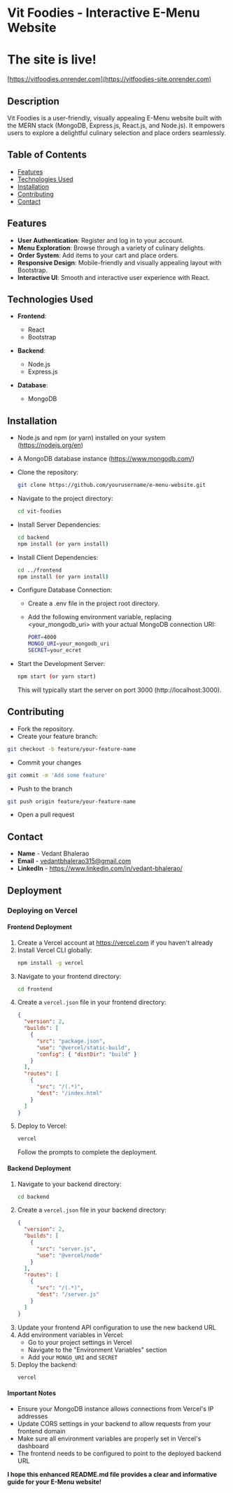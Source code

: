 
# Vit Foodies - Interactive E-Menu Website

# The site is live!
[https://vitfoodies.onrender.com](https://vitfoodies-site.onrender.com)


## Description
Vit Foodies is a user-friendly, visually appealing E-Menu website built with the MERN stack (MongoDB, Express.js, React.js, and Node.js). It empowers users to explore a delightful culinary selection and place orders seamlessly.

## Table of Contents

- [Features](#features)
- [Technologies Used](#technologies-used)
- [Installation](#installation)
- [Contributing](#contributing)
- [Contact](#contact)

## Features

- **User Authentication**: Register and log in to your account.
- **Menu Exploration**: Browse through a variety of culinary delights.
- **Order System**: Add items to your cart and place orders.
- **Responsive Design**: Mobile-friendly and visually appealing layout with Bootstrap.
- **Interactive UI**: Smooth and interactive user experience with React.

## Technologies Used

- **Frontend**:
  - React
  - Bootstrap

- **Backend**:
  - Node.js
  - Express.js

- **Database**:
  - MongoDB

## Installation
- Node.js and npm (or yarn) installed on your system (https://nodejs.org/en)

- A MongoDB database instance (https://www.mongodb.com/)

- Clone the repository:
   ```sh
   git clone https://github.com/yourusername/e-menu-website.git

- Navigate to the project directory:

  ```sh
  cd vit-foodies

- Install Server Dependencies:
  ```sh
  cd backend
  npm install (or yarn install)

- Install Client Dependencies:
  ```sh
  cd ../frontend
  npm install (or yarn install)

- Configure Database Connection:

  - Create a .env file in the project root directory.

  - Add the following environment variable, replacing <your_mongodb_uri> with your actual MongoDB connection URI:
    ```sh
    PORT=4000
    MONGO_URI=your_mongodb_uri
    SECRET=your_ecret

- Start the Development Server:
    ```sh
    npm start (or yarn start)
    ```
    This will typically start the server on port 3000 (http://localhost:3000).

## Contributing
  - Fork the repository.
  - Create your feature branch:
  ```sh
  git checkout -b feature/your-feature-name
  ```
  - Commit your changes
  ```sh
  git commit -m 'Add some feature'
  ```
  - Push to the branch
  ```sh
  git push origin feature/your-feature-name
  ```
  - Open a pull request


## Contact

  - **Name** - Vedant Bhalerao
  - **Email** - vedantbhalerao315@gmail.com
  - **LinkedIn** - https://www.linkedin.com/in/vedant-bhalerao/
## Deployment
### Deploying on Vercel

#### Frontend Deployment
1. Create a Vercel account at https://vercel.com if you haven't already
2. Install Vercel CLI globally:
   ```sh
   npm install -g vercel
   ```
3. Navigate to your frontend directory:
   ```sh
   cd frontend
   ```
4. Create a `vercel.json` file in your frontend directory:
   ```json
   {
     "version": 2,
     "builds": [
       {
         "src": "package.json",
         "use": "@vercel/static-build",
         "config": { "distDir": "build" }
       }
     ],
     "routes": [
       {
         "src": "/(.*)",
         "dest": "/index.html"
       }
     ]
   }
   ```
5. Deploy to Vercel:
   ```sh
   vercel
   ```
   Follow the prompts to complete the deployment.

#### Backend Deployment
1. Navigate to your backend directory:
   ```sh
   cd backend
   ```
2. Create a `vercel.json` file in your backend directory:
   ```json
   {
     "version": 2,
     "builds": [
       {
         "src": "server.js",
         "use": "@vercel/node"
       }
     ],
     "routes": [
       {
         "src": "/(.*)",
         "dest": "/server.js"
       }
     ]
   }
   ```
3. Update your frontend API configuration to use the new backend URL
4. Add environment variables in Vercel:
   - Go to your project settings in Vercel
   - Navigate to the "Environment Variables" section
   - Add your `MONGO_URI` and `SECRET`
5. Deploy the backend:
   ```sh
   vercel
   ```

#### Important Notes
- Ensure your MongoDB instance allows connections from Vercel's IP addresses
- Update CORS settings in your backend to allow requests from your frontend domain
- Make sure all environment variables are properly set in Vercel's dashboard
- The frontend needs to be configured to point to the deployed backend URL


**I hope this enhanced README.md file provides a clear and informative guide for your E-Menu website!**
